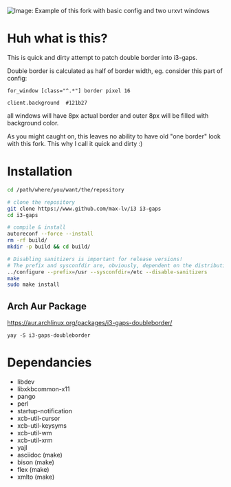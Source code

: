![Image: Example of this fork with basic config and two urxvt windows](https://i.imgur.com/B4glsnQ.png)

# Huh what is this?

This is quick and dirty attempt to patch double border into i3-gaps.

Double border is calculated as half of border width, eg. consider this
part of config:

```
for_window [class="^.*"] border pixel 16

client.background  #121b27
```

all windows will have 8px actual border and outer 8px will be filled with
background color.

As you might caught on, this leaves no ability to have old "one border" look
with this fork. This why I call it quick and dirty :)

# Installation
```bash
cd /path/where/you/want/the/repository

# clone the repository
git clone https://www.github.com/max-lv/i3 i3-gaps
cd i3-gaps

# compile & install
autoreconf --force --install
rm -rf build/
mkdir -p build && cd build/

# Disabling sanitizers is important for release versions!
# The prefix and sysconfdir are, obviously, dependent on the distribution.
../configure --prefix=/usr --sysconfdir=/etc --disable-sanitizers
make
sudo make install
```
## Arch Aur Package
https://aur.archlinux.org/packages/i3-gaps-doubleborder/
```
yay -S i3-gaps-doubleborder
```

# Dependancies
* libdev
* libxkbcommon-x11
* pango
* perl
* startup-notification
* xcb-util-cursor
* xcb-util-keysyms
* xcb-util-wm
* xcb-util-xrm
* yajl
* asciidoc (make)
* bison (make)
* flex (make)
* xmlto (make)
